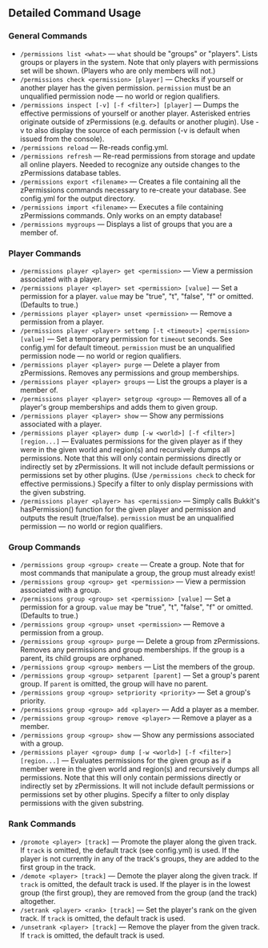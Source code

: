 ## Detailed Command Usage ##

### General Commands ###

*   `/permissions list <what>` &mdash; `what` should be "groups" or "players". Lists groups or players in the system. Note that only players with permissions set will be shown. (Players who are only members will not.)
*   `/permissions check <permission> [player]` &mdash; Checks if yourself or another player has the given permission. `permission` must be an unqualified permission node &mdash; no world or region qualifiers.
*   `/permissions inspect [-v] [-f <filter>] [player]` &mdash; Dumps the effective permissions of yourself or another player. Asterisked entries originate outside of zPermissions (e.g. defaults or another plugin). Use -v to also display the source of each permission (-v is default when issued from the console).
*   `/permissions reload` &mdash; Re-reads config.yml.
*   `/permissions refresh` &mdash; Re-read permissions from storage and update all online players. Needed to recognize any outside changes to the zPermissions database tables.
*   `/permissions export <filename>` &mdash; Creates a file containing all the zPermissions commands necessary to re-create your database. See config.yml for the output directory.
*   `/permissions import <filename>` &mdash; Executes a file containing zPermissions commands. Only works on an empty database!
*   `/permissions mygroups` &mdash; Displays a list of groups that you are a member of.

### Player Commands ###

*   `/permissions player <player> get <permission>` &mdash; View a permission associated with a player.
*   `/permissions player <player> set <permission> [value]` &mdash; Set a permission for a player. `value` may be "true", "t", "false", "f" or omitted.  (Defaults to true.)
*   `/permissions player <player> unset <permission>` &mdash; Remove a permission from a player.
*   `/permissions player <player> settemp [-t <timeout>] <permission> [value]` &mdash; Set a temporary permission for `timeout` seconds. See config.yml for default timeout. `permission` must be an unqualified permission node &mdash; no world or region qualifiers.
*   `/permissions player <player> purge` &mdash; Delete a player from zPermissions. Removes any permissions and group memberships.
*   `/permissions player <player> groups` &mdash; List the groups a player is a member of.
*   `/permissions player <player> setgroup <group>` &mdash; Removes all of a player's group memberships and adds them to given group.
*   `/permissions player <player> show` &mdash; Show any permissions associated with a player.
*   `/permissions player <player> dump [-w <world>] [-f <filter>] [region...]` &mdash; Evaluates permissions for the given player as if they were in the given world and region(s) and recursively dumps all permissions. Note that this will only contain permissions directly or indirectly set by zPermissions. It will not include default permissions or permissions set by other plugins. (Use `/permissions check` to check for effective permissions.) Specify a filter to only display permissions with the given substring.
*   `/permissions player <player> has <permission>` &mdash; Simply calls Bukkit's hasPermission() function for the given player and permission and outputs the result (true/false). `permission` must be an unqualified permission &mdash; no world or region qualifiers.

### Group Commands ###

*   `/permissions group <group> create` &mdash; Create a group. Note that for most commands that manipulate a group, the group must already exist!
*   `/permissions group <group> get <permission>` &mdash; View a permission associated with a group.
*   `/permissions group <group> set <permission> [value]` &mdash; Set a permission for a group. `value` may be "true", "t", "false", "f" or omitted. (Defaults to true.)
*   `/permissions group <group> unset <permission>` &mdash; Remove a permission from a group.
*   `/permissions group <group> purge` &mdash; Delete a group from zPermissions. Removes any permissions and group memberships. If the group is a parent, its child groups are orphaned.
*   `/permissions group <group> members` &mdash; List the members of the group.
*   `/permissions group <group> setparent [parent]` &mdash; Set a group's parent group. If `parent` is omitted, the group will have no parent.
*   `/permissions group <group> setpriority <priority>` &mdash; Set a group's priority.
*   `/permissions group <group> add <player>` &mdash; Add a player as a member.
*   `/permissions group <group> remove <player>` &mdash; Remove a player as a member.
*   `/permissions group <group> show` &mdash; Show any permissions associated with a group.
*   `/permissions player <group> dump [-w <world>] [-f <filter>] [region...]` &mdash; Evaluates permissions for the given group as if a member were in the given world and region(s) and recursively dumps all permissions. Note that this will only contain permissions directly or indirectly set by zPermissions. It will not include default permissions or permissions set by other plugins. Specify a filter to only display permissions with the given substring.

### Rank Commands ###

*   `/promote <player> [track]` &mdash; Promote the player along the given track. If `track` is omitted, the default track (see config.yml) is used. If the player is not currently in any of the track's groups, they are added to the first group in the track.
*   `/demote <player> [track]` &mdash; Demote the player along the given track. If `track` is omitted, the default track is used. If the player is in the lowest group (the first group), they are removed from the group (and the track) altogether.
*   `/setrank <player> <rank> [track]` &mdash; Set the player's rank on the given track. If `track` is omitted, the default track is used.
*   `/unsetrank <player> [track]` &mdash; Remove the player from the given track. If `track` is omitted, the default track is used.
